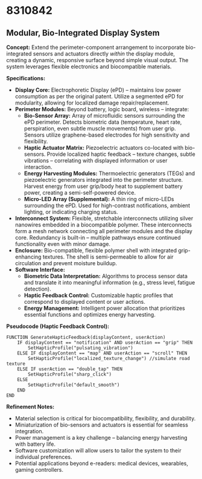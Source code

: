 # 8310842

## Modular, Bio-Integrated Display System

**Concept:** Extend the perimeter-component arrangement to incorporate bio-integrated sensors and actuators directly *within* the display module, creating a dynamic, responsive surface beyond simple visual output. The system leverages flexible electronics and biocompatible materials.

**Specifications:**

*   **Display Core:** Electrophoretic Display (ePD) – maintains low power consumption as per the original patent. Utilize a segmented ePD for modularity, allowing for localized damage repair/replacement.
*   **Perimeter Modules:** Beyond battery, logic board, wireless – integrate:
    *   **Bio-Sensor Array:**  Array of microfluidic sensors surrounding the ePD perimeter. Detects biometric data (temperature, heart rate, perspiration, even subtle muscle movements) from user grip.  Sensors utilize graphene-based electrodes for high sensitivity and flexibility.
    *   **Haptic Actuator Matrix:** Piezoelectric actuators co-located with bio-sensors. Provide localized haptic feedback – texture changes, subtle vibrations – correlating with displayed information or user interaction.
    *   **Energy Harvesting Modules:**  Thermoelectric generators (TEGs) and piezoelectric generators integrated into the perimeter structure. Harvest energy from user grip/body heat to supplement battery power, creating a semi-self-powered device.
    *   **Micro-LED Array (Supplemental):**  A thin ring of micro-LEDs surrounding the ePD. Used for high-contrast notifications, ambient lighting, or indicating charging status.
*   **Interconnect System:**  Flexible, stretchable interconnects utilizing silver nanowires embedded in a biocompatible polymer.  These interconnects form a mesh network connecting all perimeter modules and the display core.  Redundancy is built-in – multiple pathways ensure continued functionality even with minor damage.
*   **Enclosure:** Bio-compatible, flexible polymer shell with integrated grip-enhancing textures. The shell is semi-permeable to allow for air circulation and prevent moisture buildup.
*   **Software Interface:**
    *   **Biometric Data Interpretation:**  Algorithms to process sensor data and translate it into meaningful information (e.g., stress level, fatigue detection).
    *   **Haptic Feedback Control:**  Customizable haptic profiles that correspond to displayed content or user actions.
    *   **Energy Management:**  Intelligent power allocation that prioritizes essential functions and optimizes energy harvesting.

**Pseudocode (Haptic Feedback Control):**

```
FUNCTION GenerateHapticFeedback(displayContent, userAction)
    IF displayContent == "notification" AND userAction == "grip" THEN
        SetHapticProfile("pulsating_vibration")
    ELSE IF displayContent == "map" AND userAction == "scroll" THEN
        SetHapticProfile("localized_texture_change") //simulate road texture
    ELSE IF userAction == "double_tap" THEN
        SetHapticProfile("sharp_click")
    ELSE
        SetHapticProfile("default_smooth")
    END
END
```

**Refinement Notes:**

*   Material selection is critical for biocompatibility, flexibility, and durability.
*   Miniaturization of bio-sensors and actuators is essential for seamless integration.
*   Power management is a key challenge – balancing energy harvesting with battery life.
*   Software customization will allow users to tailor the system to their individual preferences.
*   Potential applications beyond e-readers: medical devices, wearables, gaming controllers.